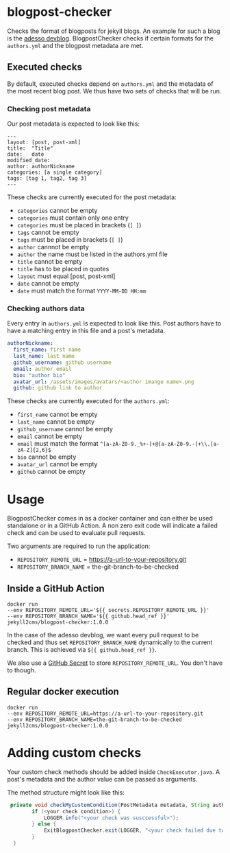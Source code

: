 # blogpost-checker
Checks the format of blogposts for jekyll blogs.
An example for such a blog is the [adesso devblog](https://github.com/adessoAG/devblog).
BlogpostChecker checks if certain formats for the `authors.yml` and the blogpost metadata are met. 

## Executed checks
By default, executed checks depend on `authors.yml` and the metadata of the most recent blog post.
We thus have two sets of checks that will be run.

### Checking post metadata
Our post metadata is expected to look like this:

```
---
layout: [post, post-xml]              
title:  "Title"            
date:   date              
modified_date:        
author: authorNickname                       
categories: [a single category]
tags: [tag 1, tag2, tag 3]     
---
```

These checks are currently executed for the post metadata:
* `categories` cannot be empty
* `categories` must contain only one entry
* `categories` must be placed in brackets (`[ ]`)
* `tags` cannot be empty
* `tags` must be placed in brackets (`[ ]`)
* `author` cannnot be empty
* `author` the name must be listed in the authors.yml file
* `title` cannot be empty
* `title` has to be placed in quotes
* `layout` must equal [post, post-xml]
* `date` cannot be empty
* `date` must match the format `YYYY-MM-DD HH:mm`

### Checking authors data
Every entry in `authors.yml` is expected to look like this.
Post authors have to have a matching entry in this file and a post's metadata.

```yml
authorNickname:
  first_name: first name
  last_name: last name
  github_username: github username
  email: author email
  bio: "author bio"
  avatar_url: /assets/images/avatars/<author imange name>.png
  github: github link to author
```

These checks are currently executed for the `authors.yml`:
* `first_name` cannot be empty
* `last_name` cannot be empty
* `github_username` cannot be empty
* `email` cannot be empty
* `email` must match the format `^[a-zA-Z0-9._%+-]+@[a-zA-Z0-9.-]+\\.[a-zA-Z]{2,6}$`
* `bio` cannot be empty
* `avatar_url` cannot be empty
* `github` cannot be empty

# Usage
BlogpostChecker comes in as a docker container and can either be used standalone or in a GitHub Action.
A non zero exit code will indicate a failed check and can be used to evaluate pull requests.

Two arguments are required to run the application:
- `REPOSITORY_REMOTE_URL` = https://a-url-to-your-repository.git
- `REPOSITORY_BRANCH_NAME` = the-git-branch-to-be-checked

## Inside a GitHub Action 
```docker
docker run 
--env REPOSITORY_REMOTE_URL='${{ secrets.REPOSITORY_REMOTE_URL }}' 
--env REPOSITORY_BRANCH_NAME='${{ github.head_ref }}' 
jekyll2cms/blogpost-checker:1.0.0
```

In the case of the adesso devblog, we want every pull request to be checked and thus set `REPOSITORY_BRANCH_NAME` dynamically to the current branch.
This is achieved via `${{ github.head_ref }}`.

We also use a [GitHub Secret](https://docs.github.com/en/free-pro-team@latest/actions/reference/encrypted-secrets#creating-encrypted-secrets-for-a-repository) to store `REPOSITORY_REMOTE_URL`.
You don't have to though.

## Regular docker execution
```docker
docker run 
--env REPOSITORY_REMOTE_URL=https://a-url-to-your-repository.git 
--env REPOSITORY_BRANCH_NAME=the-git-branch-to-be-checked 
jekyll2cms/blogpost-checker:1.0.0
```

# Adding custom checks
Your custom check methods should be added inside `CheckExecutor.java`.
A post's metadata and the author value can be passed as arguments.

The method structure might look like this:

```java
 private void checkMyCustomCondition(PostMetadata metadata, String authors) {
        if (<your check condition>) {
            LOGGER.info("<your check was susccessful>");
        } else {
            ExitBlogpostChecker.exit(LOGGER, "<your check failed due to your condition not being met>", <your custom error code>);
        }
  }
```
